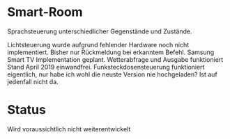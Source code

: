 # Smart-Room
Sprachsteuerung unterschiedlicher Gegenstände und Zustände.

Lichtsteuerung wurde aufgrund fehlender Hardware noch nicht implementiert. Bisher nur Rückmeldung bei erkanntem Befehl.
Samsung Smart TV Implementation geplant.
Wetterabfrage und Ausgabe funktioniert Stand April 2019 einwandfrei.
Funksteckdosensteuerung funktioniert eigentlich, nur habe ich wohl die neuste Version nie hochgeladen? Ist auf jedenfall nicht da.

# Status
Wird voraussichtlich nicht weiterentwickelt
